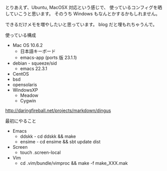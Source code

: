 <!-- -*- mode: markdown; coding: utf-8-unix; -*- -->

とりあえず、Ubuntu, MacOSX 対応という感じで、
使っているコンフィグを晒していこうと思います。
そのうち Windows もなんとかするかもしれません。

できるだけメモを増やしたいと思っています。
blog だと埋もれちゃうんで。

使っている構成

* Mac OS 10.6.2
  * 日本語キーボード
  * emacs-app (ports 版 23.1.1)
* debian - squeeze/sid
  * emacs 22.3.1
* CentOS
* bsd
* opensolaris
* WindowsXP
  * Meadow
  * Cygwin

<http://daringfireball.net/projects/markdown/dingus>

最初にやること

* Emacs
  * ddskk - cd ddskk && make
  * ensime - cd ensime && sbt update dist
* Screen
  * touch .screen-local
* Vim
  * cd .vim/bundle/vimproc && make -f make_XXX.mak
